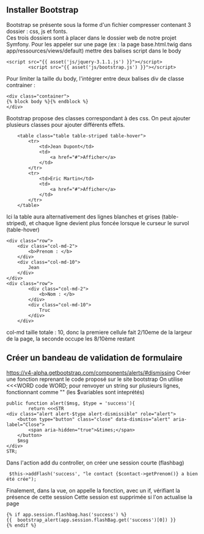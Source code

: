 Installer Bootstrap
---

Bootstrap se présente sous la forme d'un fichier compresser contenant 3 dossier : css, js et fonts.<br>
Ces trois dossiers sont à placer dans le dossier web de notre projet Symfony.
Pour les appeler sur une page (ex : la page base.html.twig dans app/ressources/views/default) mettre des balises script dans le body

    <script src="{{ asset('js/jquery-3.1.1.js') }}"></script>
            <script src="{{ asset('js/bootstrap.js') }}"></script>
Pour limiter la taille du body, l'intégrer entre deux balises div de classe contrainer :

    <div class="container">
    {% block body %}{% endblock %}
    </div>
            
Bootstrap propose des classes correspondant à des css.
On peut ajouter plusieurs classes pour ajouter différents effets.

        <table class="table table-striped table-hover">
            <tr>
                <td>Jean Dupont</td>
                <td>
                    <a href="#">Afficher</a>
                </td>
            </tr>
            <tr>
                <td>Eric Martin</td>
                <td>
                    <a href="#">Afficher</a>
                </td>
            </tr>
        </table>
        
Ici la table aura alternativement des lignes blanches et grises (table-striped), et chaque ligne devient plus foncée lorsque le curseur le survol (table-hover)

    <div class="row">
        <div class="col-md-2">
            <b>Prenom : </b>
        </div>
        <div class="col-md-10">
            Jean
        </div>
    </div>
    <div class="row">
            <div class="col-md-2">
                <b>Nom : </b>
            </div>
            <div class="col-md-10">
                Truc
            </div>
        </div>
col-md taille totale : 10, donc la premiere cellule fait 2/10eme de la largeur de la page, la seconde occupe les 8/10ème restant

Créer un bandeau de validation de formulaire
---

https://v4-alpha.getbootstrap.com/components/alerts/#dismissing
Créer une fonction reprenant le code proposé sur le site bootstrap
On utilise <<<WORD code WORD; pour renvoyer un string sur plusieurs lignes, fonctionnant comme "" (les $variables sont inteprétés)

    public function alert($msg, $type = 'success'){
            return <<<STR
    <div class="alert alert-$type alert-dismissible" role="alert">
        <button type="button" class="close" data-dismiss="alert" aria-label="Close">
            <span aria-hidden="true">&times;</span>
        </button>
        $msg
    </div> 
    STR;
    
Dans l'action add du controller, on créer une session courte (flashbag)

     $this->addFlash('success', "le contact {$contact->getPrenom()} a bien été crée");
     
Finalement, dans la vue, on appelle la fonction, avec un if, vérifiant la présence de cette session
Cette session est supprimée si l'on actualise la page

    {% if app.session.flashbag.has('success') %}
    {{  bootstrap_alert(app.session.flashBag.get('success')[0]) }}
    {% endif %}
    
